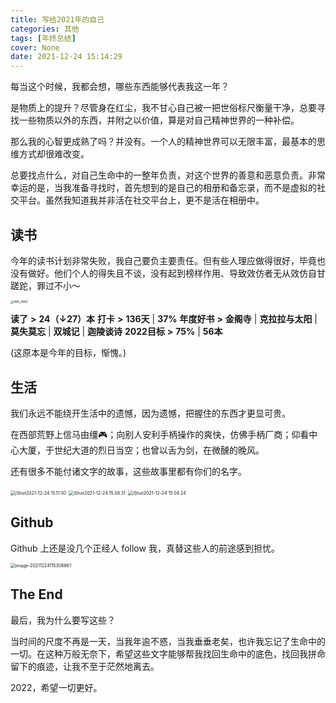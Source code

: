 ```yaml
---
title: 写给2021年的自己
categories: 其他
tags: [年终总结]
cover: None
date: 2021-12-24 15:14:29
---
```


每当这个时候，我都会想，哪些东西能够代表我这一年？

是物质上的提升？尽管身在红尘，我不甘心自己被一把世俗标尺衡量干净，总要寻找一些物质以外的东西，并附之以价值，算是对自己精神世界的一种补偿。

那么我的心智更成熟了吗？并没有。一个人的精神世界可以无限丰富，最基本的思维方式却很难改变。

总要找点什么，对自己生命中的一整年负责，对这个世界的善意和恶意负责。非常幸运的是，当我准备寻找时，首先想到的是自己的相册和备忘录，而不是虚拟的社交平台。虽然我知道我并非活在社交平台上，更不是活在相册中。

## 读书

今年的读书计划非常失败，我自己要负主要责任。但有些人理应做得很好，毕竟也没有做好。他们个人的得失且不谈，没有起到榜样作用、导致效仿者无从效仿自甘蹉跎，罪过不小～

<img src="https://bk-5lian.oss-cn-shanghai.aliyuncs.com/20211224133501-IMG_4462.jpeg" alt="IMG_4462" style="zoom:33%;" />



**读了** **>** **24（↓27）本**
**打卡** **>** **136天** | **37%**
**年度好书** **>** **金阁寺** | **克拉拉与太阳** | **莫失莫忘** | **双城记** | **迦陵谈诗**
**2022目标** **>** **75%** | **56本**

(这原本是今年的目标，惭愧。)

## 生活

我们永远不能绕开生活中的遗憾，因为遗憾，把握住的东西才更显可贵。

在西部荒野上信马由缰🎮；向别人安利手柄操作的爽快，仿佛手柄厂商；仰看中心大厦，于世纪大道的烈日当空；也曾以舌为剑，在微醺的晚风。

还有很多不能付诸文字的故事，这些故事里都有你们的名字。

<img src="https://bk-5lian.oss-cn-shanghai.aliyuncs.com/20211224151130-iShot2021-12-24%2015.11.00.png" alt="iShot2021-12-24 15.11.00" style="zoom:50%;" />

<img src="https://bk-5lian.oss-cn-shanghai.aliyuncs.com/20211224151130-iShot2021-12-24%2015.08.31.png" alt="iShot2021-12-24 15.08.31" style="zoom:50%;" />

<img src="https://bk-5lian.oss-cn-shanghai.aliyuncs.com/20211224193850-iShot2021-12-24%2019.38.40.png" alt="iShot2021-12-24 15.04.24" style="zoom:50%;" />

## Github

Github 上还是没几个正经人 follow 我，真替这些人的前途感到担忧。

<img src="https://bk-5lian.oss-cn-shanghai.aliyuncs.com/20211224115307-image-20211224115306861.png" alt="image-20211224115306861" style="zoom:50%;" />

## The End

最后，我为什么要写这些？

当时间的尺度不再是一天，当我年逾不惑，当我垂垂老矣，也许我忘记了生命中的一切。在这种万般无奈下，希望这些文字能够帮我找回生命中的底色，找回我拼命留下的痕迹，让我不至于茫然地离去。

2022，希望一切更好。
